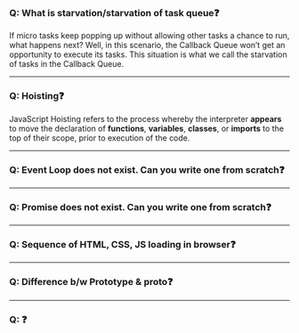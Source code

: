 ### Q: What is starvation/starvation of task queue❓
If micro tasks keep popping up without allowing other tasks a chance to run, what happens next? Well, in this scenario, the Callback Queue won’t get an opportunity to execute its tasks. This situation is what we call the starvation of tasks in the Callback Queue.

---
### Q: Hoisting❓
JavaScript Hoisting refers to the process whereby the interpreter **appears** to move the declaration of **functions**, **variables**, **classes**, or **imports** to the top of their scope, prior to execution of the code.

---

### Q: Event Loop does not exist. Can you write one from scratch❓
---
### Q: Promise does not exist. Can you write one from scratch❓
---
### Q: Sequence of HTML, CSS, JS loading in browser❓
---
### Q: Difference b/w Prototype & __proto__❓
---
### Q: ❓